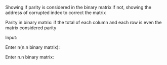 Showing if parity is considered in the binary matrix if not, showing the address of corrupted index to correct the matrix

Parity in binary matrix: if the total of each column and each row is even the matrix considered parity

Input:

Enter n(n.n binary matrix):

Enter n.n binary matrix:
